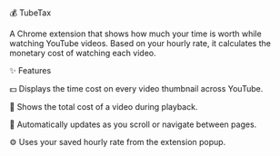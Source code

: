 💰 TubeTax

A Chrome extension that shows how much your time is worth while watching YouTube videos.
Based on your hourly rate, it calculates the monetary cost of watching each video.

✨ Features

💵 Displays the time cost on every video thumbnail across YouTube.

🎥 Shows the total cost of a video during playback.

🔄 Automatically updates as you scroll or navigate between pages.

⚙️ Uses your saved hourly rate from the extension popup.
